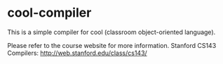 # cool-compiler
This is a simple compiler for cool (classroom object-oriented language).

Please refer to the course website for more information.
Stanford CS143 Compilers: http://web.stanford.edu/class/cs143/

